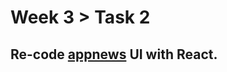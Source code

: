 # Week 3 > Task 2
## Re-code [**appnews**](https://github.com/FikraCampsTasks/W2Task2) UI with React.